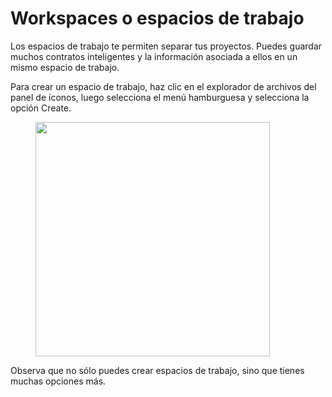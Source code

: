# Workspaces o espacios de trabajo

Los espacios de trabajo te permiten separar tus proyectos. Puedes guardar muchos contratos inteligentes y la información asociada a ellos en un mismo espacio de trabajo.

Para crear un espacio de trabajo, haz clic en el explorador de archivos del panel de íconos, luego selecciona el menú hamburguesa y selecciona la opción Create.

<figure><img src="../../../../.gitbook/assets/mod1_27.png" alt="" width="375"><figcaption></figcaption></figure>

Observa que no sólo puedes crear espacios de trabajo, sino que tienes muchas opciones más.
